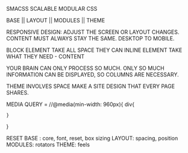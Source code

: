 SMACSS
SCALABLE MODULAR CSS



BASE || LAYOUT || MODULES || THEME

RESPONSIVE DESIGN: ADJUST THE SCREEN OR LAYOUT CHANGES. CONTENT MUST ALWAYS STAY THE SAME. 
    DESKTOP TO MOBILE.

BLOCK ELEMENT TAKE ALL SPACE THEY CAN
INLINE ELEMENT TAKE WHAT THEY NEED - CONTENT

YOUR BRAIN CAN ONLY PROCESS SO MUCH. ONLY SO MUCH INFORMATION CAN BE DISPLAYED, SO COLUMNS ARE NECESSARY. 

THEME INVOLVES SPACE
MAKE A SITE DESIGN THAT EVERY PAGE SHARES. 

MEDIA QUERY = //@media(min-width: 960px){
    div{

    }
}

RESET
BASE : core, font, reset, box sizing
LAYOUT: spacing, position
MODULES: rotators
THEME: feels